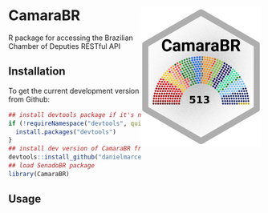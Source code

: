 
<!-- README.md is generated from README.Rmd. Please edit that file -->
CamaraBR <img src="inst/doc/CamaraBR-logo.png" width="240px" align="right" />
=============================================================================

R package for accessing the Brazilian Chamber of Deputies RESTful API

Installation
------------

To get the current development version from Github:

``` r
## install devtools package if it's not already
if (!requireNamespace("devtools", quietly = TRUE)) {
  install.packages("devtools")
}
## install dev version of CamaraBR from github
devtools::install_github("danielmarcelino/CamaraBR")
## load SenadoBR package
library(CamaraBR)
```

Usage
-----
